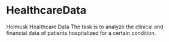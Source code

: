 # HealthcareData
Holmusk Healthcare Data
The task is to analyze the clinical and financial data of patients hospitalized for a certain condition.
